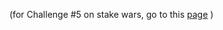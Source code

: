 (for Challenge #5 on stake wars, go to this [page](https://github.com/p2pStaking/near/tree/main/stake-wars/challenge5) )
